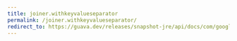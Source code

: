 ```yaml
---
title: joiner.withkeyvalueseparator
permalink: /joiner.withkeyvalueseparator/
redirect_to: https://guava.dev/releases/snapshot-jre/api/docs/com/google/common/base/Joiner.html#withKeyValueSeparator-char-
---
```

